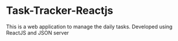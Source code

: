 # Task-Tracker-Reactjs
This is a web application to manage the daily tasks. Developed using ReactJS and JSON server
